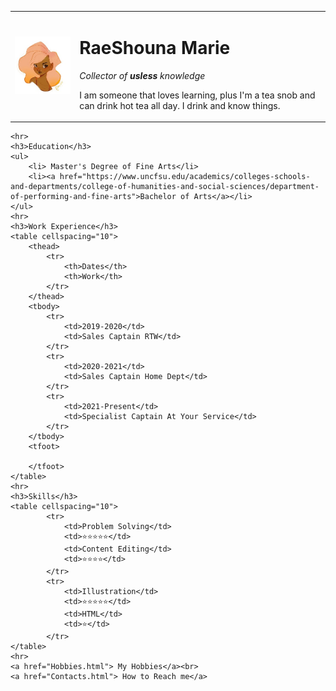 <!DOCTYPE html>
<head>
    <meta charset="UTF-8">
    <title>☀️ Rae's of Sunshine Site</title>
</head>
<body>
    <table cellspacing="20">
        <tr>
            <td><img src="AnimeProfilePic.jpg" alt="RaeShouna Profile image"></td>
            <td>    <h1>RaeShouna Marie</h1>
                <p><em>Collector of <strong>usless</strong> knowledge</em></p>
                <p>I am someone that loves learning, plus I'm a tea snob and can drink hot tea all day. I drink and know things.</p></td>
        </tr>
    </table>

    <hr>
    <h3>Education</h3>
    <ul>
        <li> Master's Degree of Fine Arts</li>
        <li><a href="https://www.uncfsu.edu/academics/colleges-schools-and-departments/college-of-humanities-and-social-sciences/department-of-performing-and-fine-arts">Bachelor of Arts</a></li>
    </ul>
    <hr>
    <h3>Work Experience</h3>
    <table cellspacing="10">
        <thead>
            <tr>
                <th>Dates</th>
                <th>Work</th>
            </tr>
        </thead>
        <tbody>
            <tr>
                <td>2019-2020</td>
                <td>Sales Captain RTW</td>
            </tr>
            <tr>
                <td>2020-2021</td>
                <td>Sales Captain Home Dept</td>
            </tr>
            <tr>
                <td>2021-Present</td>
                <td>Specialist Captain At Your Service</td>
            </tr>
        </tbody>
        <tfoot>

        </tfoot>
    </table>
    <hr>
    <h3>Skills</h3>
    <table cellspacing="10">
            <tr>
                <td>Problem Solving</td>
                <td>⭐⭐⭐⭐⭐</td>
                <td>Content Editing</td>
                <td>⭐⭐⭐⭐</td>
            </tr>
            <tr>
                <td>Illustration</td>
                <td>⭐⭐⭐⭐⭐</td>
                <td>HTML</td>
                <td>⭐</td>
            </tr>
    </table>
    <hr>
    <a href="Hobbies.html"> My Hobbies</a><br>
    <a href="Contacts.html"> How to Reach me</a>
</body>
</html>
